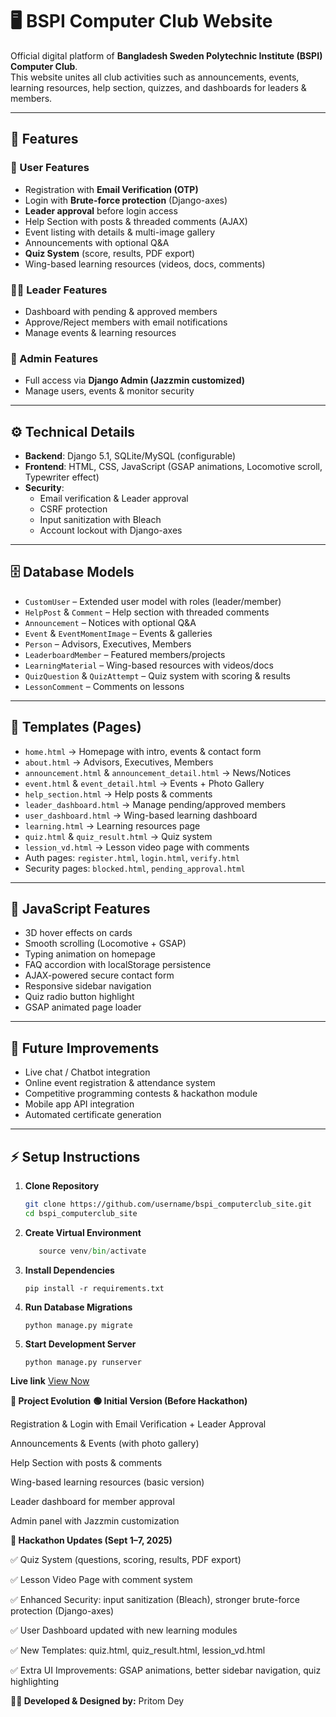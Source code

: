 # 🖥️ BSPI Computer Club Website

Official digital platform of **Bangladesh Sweden Polytechnic Institute (BSPI) Computer Club**.  
This website unites all club activities such as announcements, events, learning resources, help section, quizzes, and dashboards for leaders & members.

---

## 🚀 Features

### 🔑 User Features
- Registration with **Email Verification (OTP)**
- Login with **Brute-force protection** (Django-axes)
- **Leader approval** before login access
- Help Section with posts & threaded comments (AJAX)
- Event listing with details & multi-image gallery
- Announcements with optional Q&A
- **Quiz System** (score, results, PDF export)
- Wing-based learning resources (videos, docs, comments)

### 🧑‍💼 Leader Features
- Dashboard with pending & approved members
- Approve/Reject members with email notifications
- Manage events & learning resources

### 🔐 Admin Features
- Full access via **Django Admin (Jazzmin customized)**
- Manage users, events & monitor security

---

## ⚙️ Technical Details

- **Backend**: Django 5.1, SQLite/MySQL (configurable)  
- **Frontend**: HTML, CSS, JavaScript (GSAP animations, Locomotive scroll, Typewriter effect)  
- **Security**:
  - Email verification & Leader approval
  - CSRF protection
  - Input sanitization with Bleach
  - Account lockout with Django-axes  

---

## 🗄️ Database Models
- `CustomUser` – Extended user model with roles (leader/member)  
- `HelpPost` & `Comment` – Help section with threaded comments  
- `Announcement` – Notices with optional Q&A  
- `Event` & `EventMomentImage` – Events & galleries  
- `Person` – Advisors, Executives, Members  
- `LeaderboardMember` – Featured members/projects  
- `LearningMaterial` – Wing-based resources with videos/docs  
- `QuizQuestion` & `QuizAttempt` – Quiz system with scoring & results  
- `LessonComment` – Comments on lessons  

---

## 📄 Templates (Pages)

- `home.html` → Homepage with intro, events & contact form  
- `about.html` → Advisors, Executives, Members  
- `announcement.html` & `announcement_detail.html` → News/Notices  
- `event.html` & `event_detail.html` → Events + Photo Gallery  
- `help_section.html` → Help posts & comments  
- `leader_dashboard.html` → Manage pending/approved members  
- `user_dashboard.html` → Wing-based learning dashboard  
- `learning.html` → Learning resources page  
- `quiz.html` & `quiz_result.html` → Quiz system  
- `lession_vd.html` → Lesson video page with comments  
- Auth pages: `register.html`, `login.html`, `verify.html`  
- Security pages: `blocked.html`, `pending_approval.html`  

---

## 🎨 JavaScript Features
- 3D hover effects on cards  
- Smooth scrolling (Locomotive + GSAP)  
- Typing animation on homepage  
- FAQ accordion with localStorage persistence  
- AJAX-powered secure contact form  
- Responsive sidebar navigation  
- Quiz radio button highlight  
- GSAP animated page loader  

---

## 🔮 Future Improvements
- Live chat / Chatbot integration  
- Online event registration & attendance system  
- Competitive programming contests & hackathon module  
- Mobile app API integration  
- Automated certificate generation  

---

## ⚡ Setup Instructions

1. **Clone Repository**
   ```bash
   git clone https://github.com/username/bspi_computerclub_site.git
   cd bspi_computerclub_site
2. **Create Virtual Environment**
   ```python -m venv venv
      source venv/bin/activate 
3. **Install Dependencies**
   ```
   pip install -r requirements.txt
4. **Run Database Migrations**
   ```
   python manage.py migrate
5. **Start Development Server**
   ```
   python manage.py runserver

**Live link**
<a  target="_blank" href="https://bspi-1.onrender.com"> View Now </a>
   
**📌 Project Evolution**
**🟢 Initial Version (Before Hackathon)**

Registration & Login with Email Verification + Leader Approval

Announcements & Events (with photo gallery)

Help Section with posts & comments

Wing-based learning resources (basic version)

Leader dashboard for member approval

Admin panel with Jazzmin customization

**🔵 Hackathon Updates (Sept 1–7, 2025)**

✅ Quiz System (questions, scoring, results, PDF export)

✅ Lesson Video Page with comment system

✅ Enhanced Security: input sanitization (Bleach), stronger brute-force protection (Django-axes)

✅ User Dashboard updated with new learning modules

✅ New Templates: quiz.html, quiz_result.html, lession_vd.html

✅ Extra UI Improvements: GSAP animations, better sidebar navigation, quiz highlighting

**👨‍💻 Developed & Designed by:**
Pritom Dey


